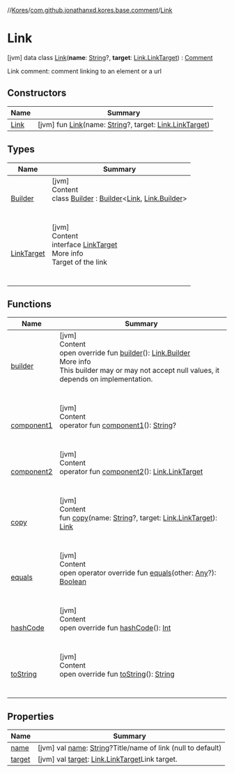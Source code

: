 //[Kores](../../index.md)/[com.github.jonathanxd.kores.base.comment](../index.md)/[Link](index.md)



# Link  
 [jvm] data class [Link](index.md)(**name**: [String](https://kotlinlang.org/api/latest/jvm/stdlib/kotlin/-string/index.html)?, **target**: [Link.LinkTarget](-link-target/index.md)) : [Comment](../-comment/index.md)

Link comment: comment linking to an element or a url

   


## Constructors  
  
|  Name|  Summary| 
|---|---|
| <a name="com.github.jonathanxd.kores.base.comment/Link/Link/#kotlin.String?#com.github.jonathanxd.kores.base.comment.Link.LinkTarget/PointingToDeclaration/"></a>[Link](-link.md)| <a name="com.github.jonathanxd.kores.base.comment/Link/Link/#kotlin.String?#com.github.jonathanxd.kores.base.comment.Link.LinkTarget/PointingToDeclaration/"></a> [jvm] fun [Link](-link.md)(name: [String](https://kotlinlang.org/api/latest/jvm/stdlib/kotlin/-string/index.html)?, target: [Link.LinkTarget](-link-target/index.md))   <br>


## Types  
  
|  Name|  Summary| 
|---|---|
| <a name="com.github.jonathanxd.kores.base.comment/Link.Builder///PointingToDeclaration/"></a>[Builder](-builder/index.md)| <a name="com.github.jonathanxd.kores.base.comment/Link.Builder///PointingToDeclaration/"></a>[jvm]  <br>Content  <br>class [Builder](-builder/index.md) : [Builder](../../com.github.jonathanxd.kores.builder/-builder/index.md)<[Link](index.md), [Link.Builder](-builder/index.md)>   <br><br><br>
| <a name="com.github.jonathanxd.kores.base.comment/Link.LinkTarget///PointingToDeclaration/"></a>[LinkTarget](-link-target/index.md)| <a name="com.github.jonathanxd.kores.base.comment/Link.LinkTarget///PointingToDeclaration/"></a>[jvm]  <br>Content  <br>interface [LinkTarget](-link-target/index.md)  <br>More info  <br>Target of the link  <br><br><br>


## Functions  
  
|  Name|  Summary| 
|---|---|
| <a name="com.github.jonathanxd.kores.base.comment/Link/builder/#/PointingToDeclaration/"></a>[builder](builder.md)| <a name="com.github.jonathanxd.kores.base.comment/Link/builder/#/PointingToDeclaration/"></a>[jvm]  <br>Content  <br>open override fun [builder](builder.md)(): [Link.Builder](-builder/index.md)  <br>More info  <br>This builder may or may not accept null values, it depends on implementation.  <br><br><br>
| <a name="com.github.jonathanxd.kores.base.comment/Link/component1/#/PointingToDeclaration/"></a>[component1](component1.md)| <a name="com.github.jonathanxd.kores.base.comment/Link/component1/#/PointingToDeclaration/"></a>[jvm]  <br>Content  <br>operator fun [component1](component1.md)(): [String](https://kotlinlang.org/api/latest/jvm/stdlib/kotlin/-string/index.html)?  <br><br><br>
| <a name="com.github.jonathanxd.kores.base.comment/Link/component2/#/PointingToDeclaration/"></a>[component2](component2.md)| <a name="com.github.jonathanxd.kores.base.comment/Link/component2/#/PointingToDeclaration/"></a>[jvm]  <br>Content  <br>operator fun [component2](component2.md)(): [Link.LinkTarget](-link-target/index.md)  <br><br><br>
| <a name="com.github.jonathanxd.kores.base.comment/Link/copy/#kotlin.String?#com.github.jonathanxd.kores.base.comment.Link.LinkTarget/PointingToDeclaration/"></a>[copy](copy.md)| <a name="com.github.jonathanxd.kores.base.comment/Link/copy/#kotlin.String?#com.github.jonathanxd.kores.base.comment.Link.LinkTarget/PointingToDeclaration/"></a>[jvm]  <br>Content  <br>fun [copy](copy.md)(name: [String](https://kotlinlang.org/api/latest/jvm/stdlib/kotlin/-string/index.html)?, target: [Link.LinkTarget](-link-target/index.md)): [Link](index.md)  <br><br><br>
| <a name="kotlin/Any/equals/#kotlin.Any?/PointingToDeclaration/"></a>[equals](../../com.github.jonathanxd.kores.util/-simple-resolver/index.md#%5Bkotlin%2FAny%2Fequals%2F%23kotlin.Any%3F%2FPointingToDeclaration%2F%5D%2FFunctions%2F-1211764316)| <a name="kotlin/Any/equals/#kotlin.Any?/PointingToDeclaration/"></a>[jvm]  <br>Content  <br>open operator override fun [equals](../../com.github.jonathanxd.kores.util/-simple-resolver/index.md#%5Bkotlin%2FAny%2Fequals%2F%23kotlin.Any%3F%2FPointingToDeclaration%2F%5D%2FFunctions%2F-1211764316)(other: [Any](https://kotlinlang.org/api/latest/jvm/stdlib/kotlin/-any/index.html)?): [Boolean](https://kotlinlang.org/api/latest/jvm/stdlib/kotlin/-boolean/index.html)  <br><br><br>
| <a name="kotlin/Any/hashCode/#/PointingToDeclaration/"></a>[hashCode](../../com.github.jonathanxd.kores.util/-simple-resolver/index.md#%5Bkotlin%2FAny%2FhashCode%2F%23%2FPointingToDeclaration%2F%5D%2FFunctions%2F-1211764316)| <a name="kotlin/Any/hashCode/#/PointingToDeclaration/"></a>[jvm]  <br>Content  <br>open override fun [hashCode](../../com.github.jonathanxd.kores.util/-simple-resolver/index.md#%5Bkotlin%2FAny%2FhashCode%2F%23%2FPointingToDeclaration%2F%5D%2FFunctions%2F-1211764316)(): [Int](https://kotlinlang.org/api/latest/jvm/stdlib/kotlin/-int/index.html)  <br><br><br>
| <a name="kotlin/Any/toString/#/PointingToDeclaration/"></a>[toString](../../com.github.jonathanxd.kores.util/-simple-resolver/index.md#%5Bkotlin%2FAny%2FtoString%2F%23%2FPointingToDeclaration%2F%5D%2FFunctions%2F-1211764316)| <a name="kotlin/Any/toString/#/PointingToDeclaration/"></a>[jvm]  <br>Content  <br>open override fun [toString](../../com.github.jonathanxd.kores.util/-simple-resolver/index.md#%5Bkotlin%2FAny%2FtoString%2F%23%2FPointingToDeclaration%2F%5D%2FFunctions%2F-1211764316)(): [String](https://kotlinlang.org/api/latest/jvm/stdlib/kotlin/-string/index.html)  <br><br><br>


## Properties  
  
|  Name|  Summary| 
|---|---|
| <a name="com.github.jonathanxd.kores.base.comment/Link/name/#/PointingToDeclaration/"></a>[name](name.md)| <a name="com.github.jonathanxd.kores.base.comment/Link/name/#/PointingToDeclaration/"></a> [jvm] val [name](name.md): [String](https://kotlinlang.org/api/latest/jvm/stdlib/kotlin/-string/index.html)?Title/name of link (null to default)   <br>
| <a name="com.github.jonathanxd.kores.base.comment/Link/target/#/PointingToDeclaration/"></a>[target](target.md)| <a name="com.github.jonathanxd.kores.base.comment/Link/target/#/PointingToDeclaration/"></a> [jvm] val [target](target.md): [Link.LinkTarget](-link-target/index.md)Link target.   <br>

